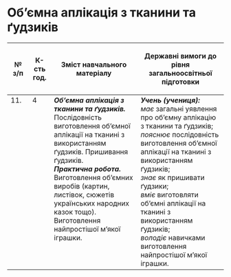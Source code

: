  # Об’ємна аплікація з тканини та ґудзиків

<table>
<thead>
  <tr>
    <th width="10%" align="center"><p>№ з/п</p></td>
    <th width="10%" align="center"><p>К-сть год.</p></td>
    <th width="40%" align="center"><p>Зміст навчального матеріалу</p></td>
    <th width="60%" align="center"><p>Державні вимоги до рівня загальноосвітньої підготовки</p></td>
  </tr>
</thead>
<tbody>
  <tr>
    <td width="10%" style="vertical-align:top !important;">
11.</td>
    <td width="10%" style="vertical-align:top !important;">
4</td>
    <td width="40%" style="vertical-align:top !important;">
<b><i>Об’ємна аплікація з тканини та ґудзиків.</i></b>  Послідовність виготовлення об’ємної аплікації на тканині з використанням ґудзиків. Пришивання ґудзиків.  <br>
<b><i>Практична робота.</i></b> <br>
 Виготовлення об’ємних виробів (картин, листівок, сюжетів українських народних казок тощо).<br>
Виготовлення найпростішої м’якої іграшки.<br>
</td>
    <td width="60%" style="vertical-align:top !important;">
<i><b>Учень (учениця):</b></i><br>
<i>має</i> загальні уявлення про об’ємну аплікацію з тканини та ґудзиків;<br>
<i>пояснює</i> послідовність виготовлення об’ємної аплікації на тканині з використанням ґудзиків;<br>
<i>знає</i> як пришивати ґудзики;<br>
<i>вміє</i> виготовляти об’ємні аплікації на тканині з використанням ґудзиків;<br>
<i>володіє</i> навичками виготовлення найпростішої м’якої іграшки.<br>
</td>
  </tr>
</tbody>
</table>